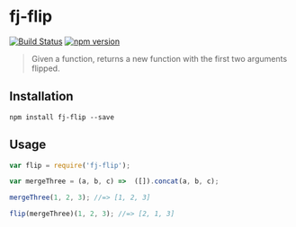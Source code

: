 # fj-flip

[![Build Status](https://travis-ci.org/fp-js/fj-flip.svg)](https://travis-ci.org/hemanth/fj-flip) [![npm version](https://badge.fury.io/js/fj-flip.svg)](http://badge.fury.io/js/fj-flip)
> Given a function, returns a new function with the first two arguments flipped.

## Installation

`npm install fj-flip --save`

## Usage

```js
var flip = require('fj-flip');

var mergeThree = (a, b, c) =>  ([]).concat(a, b, c);

mergeThree(1, 2, 3); //=> [1, 2, 3]

flip(mergeThree)(1, 2, 3); //=> [2, 1, 3]
```
